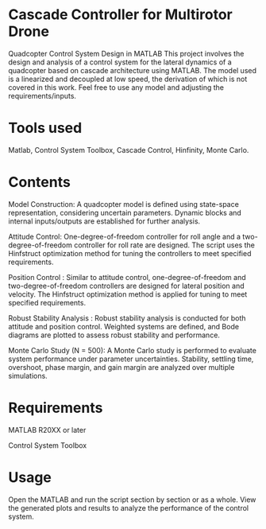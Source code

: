 # Cascade Controller for Multirotor Drone

Quadcopter Control System Design in MATLAB
This project involves the design and analysis of a control system for the lateral dynamics of a quadcopter based on cascade architecture using MATLAB. The model used is a linearized and decoupled at low speed, the derivation of which is not covered in this work. Feel free to use any model and adjusting the requirements/inputs.

# Tools used
Matlab, Control System Toolbox, Cascade Control, Hinfinity, Monte Carlo.

# Contents
Model Construction: A quadcopter model is defined using state-space representation, considering uncertain parameters. Dynamic blocks and internal inputs/outputs are established for further analysis.

Attitude Control: One-degree-of-freedom controller for roll angle and a two-degree-of-freedom controller for roll rate are designed. The script uses the Hinfstruct optimization method for tuning the controllers to meet specified requirements.

Position Control : Similar to attitude control, one-degree-of-freedom and two-degree-of-freedom controllers are designed for lateral position and velocity. The Hinfstruct optimization method is applied for tuning to meet specified requirements.

Robust Stability Analysis : Robust stability analysis is conducted for both attitude and position control. Weighted systems are defined, and Bode diagrams are plotted to assess robust stability and performance.

Monte Carlo Study (N = 500): A Monte Carlo study is performed to evaluate system performance under parameter uncertainties. Stability, settling time, overshoot, phase margin, and gain margin are analyzed over multiple simulations.

# Requirements
MATLAB R20XX or later

Control System Toolbox
# Usage
Open the MATLAB and run the script section by section or as a whole.
View the generated plots and results to analyze the performance of the control system.
